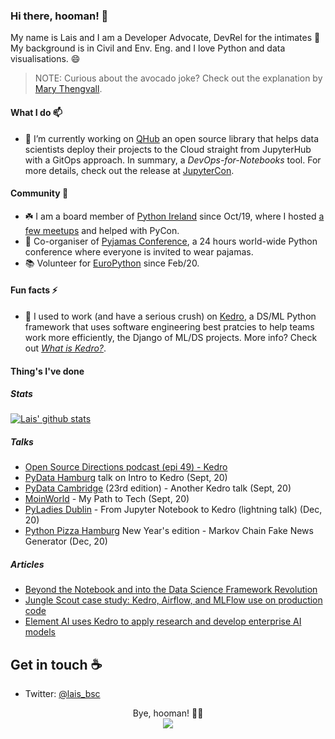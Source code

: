 ### Hi there, hooman! :robot:

My name is Lais and I am a Developer Advocate, DevRel for the intimates :avocado: My background is in Civil and Env. Eng. and I love Python and data visualisations. :smile:
> NOTE: Curious about the avocado joke? Check out the explanation by [Mary Thengvall](https://www.marythengvall.com/blog/2018/1/31/developer-avocados-the-good-kind-of-fat).

#### What I do 📫

- 🔭 I’m currently working on [QHub](https://github.com/Quansight/qhub/) an open source library that helps data scientists deploy their projects to the Cloud straight from JupyterHub with a GitOps approach. In summary, a *DevOps-for-Notebooks* tool. For more details, check out the release at [JupyterCon](https://www.quansight.com/post/announcing-qhub).

#### Community 🧜‍
- :shamrock: I am a board member of [Python Ireland](https://python.ie/) since Oct/19, where I hosted [a few meetups](https://www.youtube.com/playlist?list=PLNeBS51Q0m98sqBDz8_HyAFqp8YW78-g8) and helped with PyCon.
- 🧶 Co-organiser of [Pyjamas Conference](twitter.com/pyjamasconf), a 24 hours world-wide Python conference where everyone is invited to wear pajamas.
- 📚 Volunteer for [EuroPython](https://twitter.com/europythons) since Feb/20.

#### Fun facts ⚡
- 👾 I used to work (and have a serious crush) on [Kedro](https://github.com/quantumblacklabs/kedro/), a DS/ML Python framework that uses software engineering best pratcies to help teams work more efficiently, the Django of ML/DS projects. More info? Check out *[What is Kedro?](https://dev.to/waylonwalker/what-is-kedro-lob)*.

<!--
**laisbsc/laisbsc** is a ✨ _special_ ✨ repository because its `README.md` (this file) appears on your GitHub profile.

Here are some ideas to get you started:

- 🔭 I’m currently working on ...
- 🌱 I’m currently learning ...
- 👯 I’m looking to collaborate on ...
- 🤔 I’m looking for help with ...
- 💬 Ask me about:
  * DevRel-related things;
  * Python (keep in mind I am a newbie, but glad to point a direction - hoping it's the right one);
- 📫 How to reach me: ...
- 😄 Pronouns: ...
- ⚡ Fun fact: ...
-->

#### Thing's I've done
##### Stats
[![Lais' github stats](https://github-readme-stats.vercel.app/api?username=laisbsc)](https://github.com/laisbsc/github-readme-stats)
 


##### Talks
* [Open Source Directions podcast (epi 49) - Kedro](https://www.youtube.com/watch?v=USiedaclFzk&ab_channel=OpenTeams) 
* [PyData Hamburg](https://youtu.be/FY9aqax1wNs?t=3149) talk on Intro to Kedro (Sept, 20)
* [PyData Cambridge](https://youtu.be/0xD9cTd_xO4?t=2693) (23rd edition) - Another Kedro talk (Sept, 20)
* [MoinWorld](https://www.linkedin.com/feed/update/urn:li:activity:6716701390179188736/) - My Path to Tech (Sept, 20)
* [PyLadies Dublin](https://youtu.be/-TtzMLM9dT8?t=2461) - From Jupyter Notebook to Kedro (lightning talk) (Dec, 20)
* [Python Pizza Hamburg](https://twitter.com/pythonpizzaconf/status/1344745723074588674) New Year's edition - Markov Chain Fake News Generator (Dec, 20)


##### Articles
* [Beyond the Notebook and into the Data Science Framework Revolution](https://medium.com/quantumblack/beyond-the-notebook-and-into-the-data-science-framework-revolution-a7fd364ab9c4)
* [Jungle Scout case study: Kedro, Airflow, and MLFlow use on production code](https://junglescouteng.medium.com/jungle-scout-case-study-kedro-airflow-and-mlflow-use-on-production-code-150d7231d42e)
* [Element AI uses Kedro to apply research and develop enterprise AI models](https://medium.com/quantumblack/element-ai-uses-kedro-to-apply-research-and-develop-enterprise-ai-models-bbbf2e3ff722)


## Get in touch :coffee:
* Twitter: [@lais_bsc](twitter.com/lais_bsc)

<p align="center"> 
Bye, hooman! 👋🏽 <br>
  <img src="https://profile-counter.glitch.me/laisbsc/count.svg"/>
</p>

